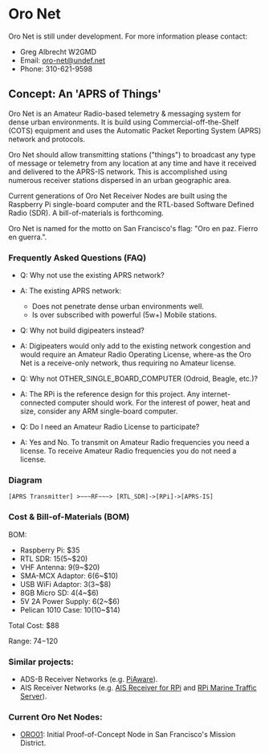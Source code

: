 # Oro Net

Oro Net is still under development. For more information please contact:

- Greg Albrecht W2GMD
- Email: <a href="mailto:oro-net@undef.net">oro-net@undef.net</a>
- Phone: 310-621-9598


## Concept: An 'APRS of Things'

Oro Net is an Amateur Radio-based telemetry & messaging system for dense urban environments. It is build using Commercial-off-the-Shelf (COTS) equipment and uses the Automatic Packet Reporting System (APRS) network and protocols.

Oro Net should allow transmitting stations ("things") to broadcast any type of message or telemetry from any location at any time and have it received and delivered to the APRS-IS network. This is accomplished using numerous receiver stations dispersed in an urban geographic area.

Current generations of Oro Net Receiver Nodes are built using the Raspberry Pi single-board computer and the RTL-based Software Defined Radio (SDR). A bill-of-materials is forthcoming.

Oro Net is named for the motto on San Francisco's flag: "Oro en paz. Fierro en guerra.".


### Frequently Asked Questions (FAQ)

- Q: Why not use the existing APRS network?
- A: The existing APRS network:
  * Does not penetrate dense urban environments well.
  * Is over subscribed with powerful (5w+) Mobile stations.


- Q: Why not build digipeaters instead?
- A: Digipeaters would only add to the existing network congestion and would require an Amateur Radio Operating License, where-as the Oro Net is a receive-only network, thus requiring no Amateur license.


- Q: Why not OTHER_SINGLE_BOARD_COMPUTER (Odroid, Beagle, etc.)?
- A: The RPi is the reference design for this project. Any internet-connected computer should work. For the interest of power, heat and size, consider any ARM single-board computer.


- Q: Do I need an Amateur Radio License to participate?
- A: Yes and No. To transmit on Amateur Radio frequencies you need a license. To receive Amateur Radio frequencies you do not need a license.


### Diagram

```
[APRS Transmitter] >~~~RF~~~> [RTL_SDR]->[RPi]->[APRS-IS]
```


### Cost & Bill-of-Materials (BOM)

BOM:

- Raspberry Pi: $35
- RTL SDR: $15 ($5~$20)
- VHF Antenna: $9 ($9~$20)
- SMA-MCX Adaptor: $6 ($6~$10)
- USB WiFi Adaptor: $3 ($3~$8)
- 8GB Micro SD: $4 ($4~$6)
- 5V 2A Power Supply: $6 ($2~$6)
- Pelican 1010 Case: $10 ($10~$14)

Total Cost: $88

Range: $74-$120


### Similar projects:

* ADS-B Receiver Networks (e.g. <a href="http://flightaware.com/adsb/piaware/build">PiAware</a>).
* AIS Receiver Networks (e.g. <a href="http://www.satsignal.eu/raspberry-pi/AIS-receiver.html">AIS Receiver for RPi</a> and <a href="http://www.stripydog.com/kplex/examples/marinetraffic.html">RPi Marine Traffic Server</a>).


### Current Oro Net Nodes:

- <a href="http://aprs.fi/info/a/ORO01">ORO01</a>: Initial Proof-of-Concept Node in San Francisco's Mission District.
